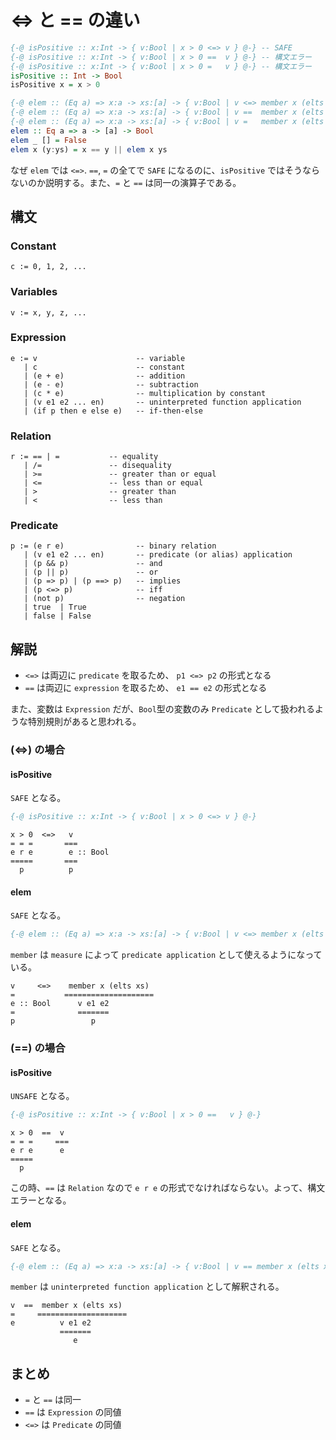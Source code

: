 # <=> と == の違い

```haskell
{-@ isPositive :: x:Int -> { v:Bool | x > 0 <=> v } @-} -- SAFE
{-@ isPositive :: x:Int -> { v:Bool | x > 0 ==  v } @-} -- 構文エラー
{-@ isPositive :: x:Int -> { v:Bool | x > 0 =   v } @-} -- 構文エラー
isPositive :: Int -> Bool
isPositive x = x > 0
```

```haskell
{-@ elem :: (Eq a) => x:a -> xs:[a] -> { v:Bool | v <=> member x (elts xs) } @-} -- SAFE
{-@ elem :: (Eq a) => x:a -> xs:[a] -> { v:Bool | v ==  member x (elts xs) } @-} -- SAFE
{-@ elem :: (Eq a) => x:a -> xs:[a] -> { v:Bool | v =   member x (elts xs) } @-} -- SAFE
elem :: Eq a => a -> [a] -> Bool
elem _ [] = False
elem x (y:ys) = x == y || elem x ys
```

なぜ `elem` では `<=>`. `==`, `=` の全てで `SAFE` になるのに、`isPositive` ではそうならないのか説明する。また、`=` と `==` は同一の演算子である。

## 構文

### Constant

```
c := 0, 1, 2, ...
```

### Variables

```
v := x, y, z, ...
```

### Expression

```
e := v                      -- variable
   | c                      -- constant
   | (e + e)                -- addition
   | (e - e)                -- subtraction
   | (c * e)                -- multiplication by constant
   | (v e1 e2 ... en)       -- uninterpreted function application
   | (if p then e else e)   -- if-then-else
```

### Relation

```
r := == | =           -- equality
   | /=               -- disequality
   | >=               -- greater than or equal
   | <=               -- less than or equal
   | >                -- greater than
   | <                -- less than
```

### Predicate

```
p := (e r e)                -- binary relation
   | (v e1 e2 ... en)       -- predicate (or alias) application
   | (p && p)               -- and
   | (p || p)               -- or
   | (p => p) | (p ==> p)   -- implies
   | (p <=> p)              -- iff
   | (not p)                -- negation
   | true  | True
   | false | False
```

## 解説

- `<=>` は両辺に `predicate` を取るため、 `p1 <=> p2` の形式となる
- `==` は両辺に `expression` を取るため、 `e1 == e2` の形式となる

また、変数は `Expression` だが、`Bool`型の変数のみ `Predicate` として扱われるような特別規則があると思われる。

### (<=>) の場合

#### isPositive

`SAFE` となる。

```haskell
{-@ isPositive :: x:Int -> { v:Bool | x > 0 <=> v } @-}
```

```
x > 0  <=>   v
= = =       ===
e r e        e :: Bool
=====       ===
  p          p
```

#### elem

`SAFE` となる。

```haskell
{-@ elem :: (Eq a) => x:a -> xs:[a] -> { v:Bool | v <=> member x (elts xs) } @-}
```

`member` は `measure` によって `predicate application` として使えるようになっている。

```
v     <=>    member x (elts xs)
=           ====================
e :: Bool      v e1 e2
=              =======
p                 p
```

### (==) の場合

#### isPositive

`UNSAFE` となる。

```haskell
{-@ isPositive :: x:Int -> { v:Bool | x > 0 ==   v } @-}
```

```
x > 0  ==  v
= = =     ===
e r e      e
=====
  p
```

この時、`==` は `Relation` なので `e r e` の形式でなければならない。よって、構文エラーとなる。

#### elem

`SAFE` となる。

```haskell
{-@ elem :: (Eq a) => x:a -> xs:[a] -> { v:Bool | v == member x (elts xs) } @-}
```

`member` は `uninterpreted function application` として解釈される。

```
v  ==  member x (elts xs)
=     ====================
e          v e1 e2
           =======
              e
```

## まとめ

- `=` と `==` は同一
- `==` は `Expression` の同値
- `<=>` は `Predicate` の同値
